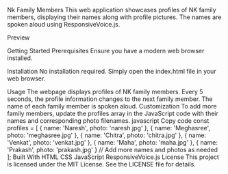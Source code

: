 Nk Family Members
This web application showcases profiles of NK family members, displaying their names along with profile pictures. The names are spoken aloud using ResponsiveVoice.js.

Preview

Getting Started
Prerequisites
Ensure you have a modern web browser installed.

Installation
No installation required. Simply open the index.html file in your web browser.

Usage
The webpage displays profiles of NK family members.
Every 5 seconds, the profile information changes to the next family member.
The name of each family member is spoken aloud.
Customization
To add more family members, update the profiles array in the JavaScript code with their names and corresponding photo filenames.
javascript
Copy code
const profiles = [
    { name: 'Naresh', photo: 'naresh.jpg' },
    { name: 'Meghasree', photo: 'meghasree.jpg' },
    { name: 'Chitra', photo: 'chitra.jpg' },
    { name: 'Venkat', photo: 'venkat.jpg' },
    { name: 'Maha', photo: 'maha.jpg' },
    { name: 'Prakash', photo: 'prakash.jpg' }
    // Add more names and photos as needed
];
Built With
HTML
CSS
JavaScript
ResponsiveVoice.js
License
This project is licensed under the MIT License. See the LICENSE file for details.
